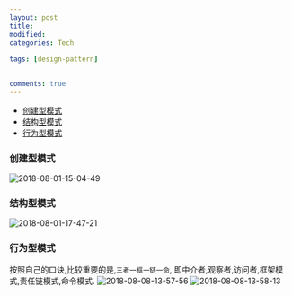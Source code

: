 ```yaml
---
layout: post
title:
modified:
categories: Tech
 
tags: [design-pattern]

  
comments: true
---
```


<!-- TOC -->

- [创建型模式](#创建型模式)
- [结构型模式](#结构型模式)
- [行为型模式](#行为型模式)

<!-- /TOC -->

### 创建型模式

![2018-08-01-15-04-49](https://images-1257933000.cos.ap-chengdu.myqcloud.com/2018-08-01-15-04-49.png)

### 结构型模式

![2018-08-01-17-47-21](https://images-1257933000.cos.ap-chengdu.myqcloud.com/2018-08-01-17-47-21.png)

### 行为型模式

按照自己的口诀,比较重要的是,`三者一框一链一命`,
即中介者,观察者,访问者,框架模式,责任链模式,命令模式.
![2018-08-08-13-57-56](https://images-1257933000.cos.ap-chengdu.myqcloud.com/2018-08-08-13-57-56.png)
![2018-08-08-13-58-13](https://images-1257933000.cos.ap-chengdu.myqcloud.com/2018-08-08-13-58-13.png)
